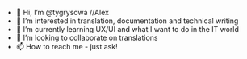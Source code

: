 - 👋 Hi, I’m @tygrysowa //Alex
- 👀 I’m interested in translation, documentation and technical writing
- 🌱 I’m currently learning UX/UI and what I want to do in the IT world
- 💞️ I’m looking to collaborate on translations
- 📫 How to reach me - just ask!

<!---
tygrysowa/tygrysowa is a ✨ special ✨ repository because its `README.md` (this file) appears on your GitHub profile.
You can click the Preview link to take a look at your changes.
--->
